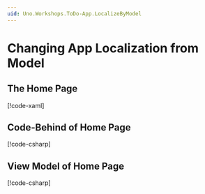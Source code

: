 ```yaml
---
uid: Uno.Workshops.ToDo-App.LocalizeByModel
---
```


# Changing App Localization from Model

## The Home Page

[!code-xaml[](../src/ToDo/Views/HomePage.xaml)]

## Code-Behind of Home Page

[!code-csharp[](../src/ToDo/Views/HomePage.xaml.cs)]

## View Model of Home Page

[!code-csharp[](../src/ToDo/Presentation/HomeViewModel.cs)]
